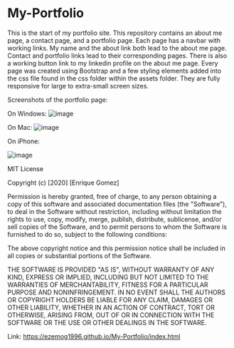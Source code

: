 # My-Portfolio
This is the start of my portfolio site.  This repository contains an about me page, a contact page, and a portfolio page.  Each page has a navbar with working links.  My name and the about link both lead to the about me page.  Contact and portfolio links lead to their corresponding pages.  There is also a working button link to my linkedin profile on the about me page.
Every page was created using Bootstrap and a few styling elements added into the css file found in the css folder within the assets folder.
They are fully responsive for large to extra-small screen sizes.

Screenshots of the portfolio page:

On Windows:
![image](https://user-images.githubusercontent.com/71483178/95651076-8e701300-0ab5-11eb-9d7b-73feeb0ad976.png)

On Mac:
![image](https://user-images.githubusercontent.com/71483178/95651179-7f3d9500-0ab6-11eb-92f9-b3d145615b9f.png)

On iPhone:

![image](https://user-images.githubusercontent.com/71483178/95651190-8bc1ed80-0ab6-11eb-847b-e301b904e338.png)


MIT License

Copyright (c) [2020] [Enrique Gomez]

Permission is hereby granted, free of charge, to any person obtaining a copy
of this software and associated documentation files (the "Software"), to deal
in the Software without restriction, including without limitation the rights
to use, copy, modify, merge, publish, distribute, sublicense, and/or sell
copies of the Software, and to permit persons to whom the Software is
furnished to do so, subject to the following conditions:

The above copyright notice and this permission notice shall be included in all
copies or substantial portions of the Software.

THE SOFTWARE IS PROVIDED "AS IS", WITHOUT WARRANTY OF ANY KIND, EXPRESS OR
IMPLIED, INCLUDING BUT NOT LIMITED TO THE WARRANTIES OF MERCHANTABILITY,
FITNESS FOR A PARTICULAR PURPOSE AND NONINFRINGEMENT. IN NO EVENT SHALL THE
AUTHORS OR COPYRIGHT HOLDERS BE LIABLE FOR ANY CLAIM, DAMAGES OR OTHER
LIABILITY, WHETHER IN AN ACTION OF CONTRACT, TORT OR OTHERWISE, ARISING FROM,
OUT OF OR IN CONNECTION WITH THE SOFTWARE OR THE USE OR OTHER DEALINGS IN THE
SOFTWARE.

Link: https://ezemog1996.github.io/My-Portfolio/index.html
